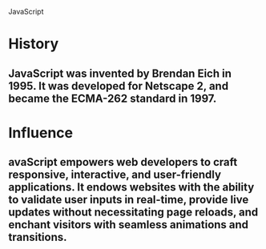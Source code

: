 JavaScript
# History
## JavaScript was invented by Brendan Eich in 1995. It was developed for Netscape 2, and became the ECMA-262 standard in 1997. 

# Influence
## avaScript empowers web developers to craft responsive, interactive, and user-friendly applications. It endows websites with the ability to validate user inputs in real-time, provide live updates without necessitating page reloads, and enchant visitors with seamless animations and transitions.
